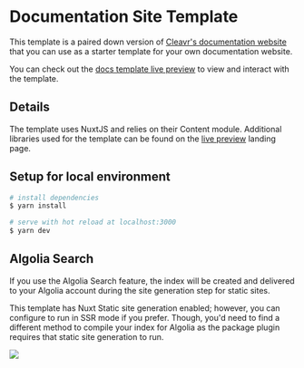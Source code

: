 # Documentation Site Template

This template is a paired down version of [Cleavr's documentation website](https://docs.cleavr.io) that you can use as a starter template for your own documentation website. 

You can check out the [docs template live preview](https://docstemplate.cleavr.cloud) to view and interact with the template. 

## Details

The template uses NuxtJS and relies on their Content module. Additional libraries used for the template can be found on the [live preview](https://docstemplate.cleavr.cloud) landing page. 

## Setup for local environment

```bash
# install dependencies
$ yarn install

# serve with hot reload at localhost:3000
$ yarn dev
```

## Algolia Search

If you use the Algolia Search feature, the index will be created and delivered to your Algolia account during the site generation step for static sites. 

This template has Nuxt Static site generation enabled; however, you can configure to run in SSR mode if you prefer. Though, you'd need to find a different method to compile your index for Algolia as the package plugin requires that static site generation to run. 

[<img src="https://docs.cleavr.io/images/deploy-with-cleavr.png" />](https://cleavr.io)
